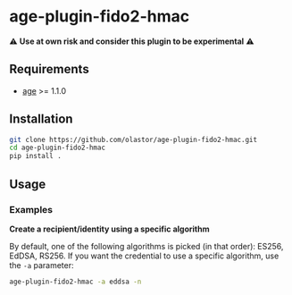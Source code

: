 # age-plugin-fido2-hmac

⚠️ **Use at own risk and consider this plugin to be experimental** ⚠️

## Requirements

- [age](https://github.com/FiloSottile/age) >= 1.1.0

## Installation

```bash
git clone https://github.com/olastor/age-plugin-fido2-hmac.git
cd age-plugin-fido2-hmac
pip install .
```

## Usage

### Examples

**Create a recipient/identity using a specific algorithm**

By default, one of the following algorithms is picked (in that order): ES256, EdDSA, RS256. If you want the credential to use a specific algorithm, use the `-a` parameter:

```bash
age-plugin-fido2-hmac -a eddsa -n
```
